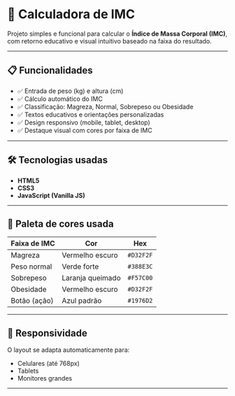 # 🧮 Calculadora de IMC

Projeto simples e funcional para calcular o **Índice de Massa Corporal (IMC)**, com retorno educativo e visual intuitivo baseado na faixa do resultado.

---

## 📋 Funcionalidades

- ✅ Entrada de peso (kg) e altura (cm)
- ✅ Cálculo automático do IMC
- ✅ Classificação: Magreza, Normal, Sobrepeso ou Obesidade
- ✅ Textos educativos e orientações personalizadas
- ✅ Design responsivo (mobile, tablet, desktop)
- ✅ Destaque visual com cores por faixa de IMC

---

## 🛠️ Tecnologias usadas

- **HTML5**
- **CSS3**
- **JavaScript (Vanilla JS)**

---

## 🎨 Paleta de cores usada

| Faixa de IMC    | Cor             | Hex      |
|-----------------|------------------|----------|
| Magreza         | Vermelho escuro  | `#D32F2F` |
| Peso normal     | Verde forte      | `#388E3C` |
| Sobrepeso       | Laranja queimado | `#F57C00` |
| Obesidade       | Vermelho escuro  | `#D32F2F` |
| Botão (ação)    | Azul padrão      | `#1976D2` |

---

## 📱 Responsividade

O layout se adapta automaticamente para:
- Celulares (até 768px)
- Tablets
- Monitores grandes

---
